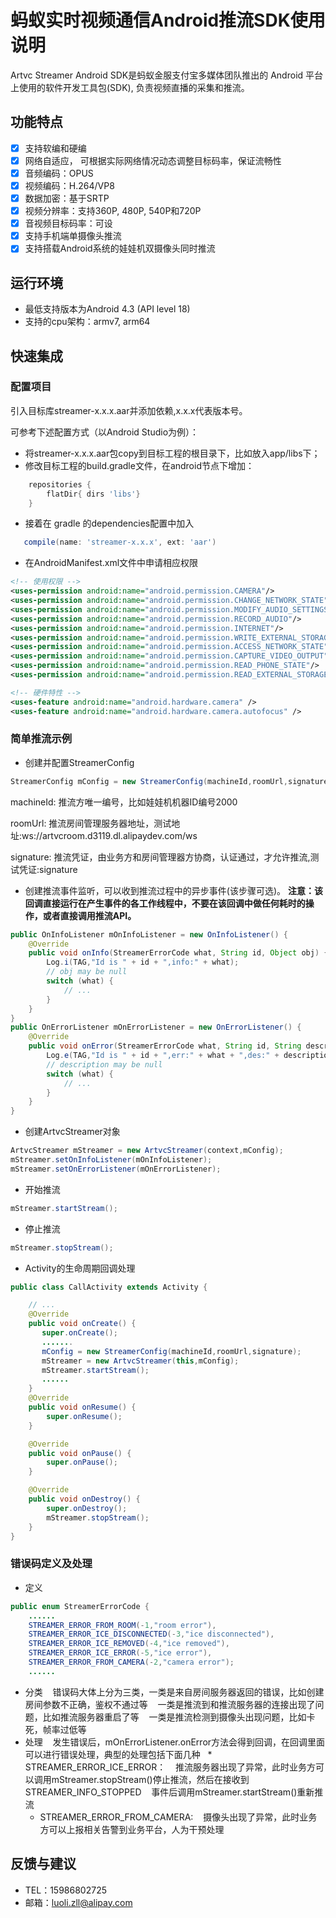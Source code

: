 # 蚂蚁实时视频通信Android推流SDK使用说明

  Artvc Streamer Android SDK是蚂蚁金服支付宝多媒体团队推出的 Android 平台上使用的软件开发工具包(SDK), 负责视频直播的采集和推流。
## 功能特点

* [x] 支持软编和硬编
* [x] 网络自适应， 可根据实际网络情况动态调整目标码率，保证流畅性
* [x] 音频编码：OPUS
* [x] 视频编码：H.264/VP8
* [x] 数据加密：基于SRTP
* [x] 视频分辨率：支持360P, 480P, 540P和720P
* [x] 音视频目标码率：可设
* [x] 支持手机端单摄像头推流
* [x] 支持搭载Android系统的娃娃机双摄像头同时推流

## 运行环境

* 最低支持版本为Android 4.3 (API level 18)
* 支持的cpu架构：armv7, arm64

## 快速集成

### 配置项目

引入目标库streamer-x.x.x.aar并添加依赖,x.x.x代表版本号。

可参考下述配置方式（以Android Studio为例）：
- 将streamer-x.x.x.aar包copy到目标工程的根目录下，比如放入app/libs下；
- 修改目标工程的build.gradle文件，在android节点下增加：
````gradle
    repositories {
        flatDir{ dirs 'libs'}
    }
````
- 接着在 gradle 的dependencies配置中加入
````gradle
   compile(name: 'streamer-x.x.x', ext: 'aar')
````
- 在AndroidManifest.xml文件中申请相应权限
````xml
<!-- 使用权限 -->
<uses-permission android:name="android.permission.CAMERA"/>
<uses-permission android:name="android.permission.CHANGE_NETWORK_STATE"/>
<uses-permission android:name="android.permission.MODIFY_AUDIO_SETTINGS"/>
<uses-permission android:name="android.permission.RECORD_AUDIO"/>
<uses-permission android:name="android.permission.INTERNET"/>
<uses-permission android:name="android.permission.WRITE_EXTERNAL_STORAGE"/>
<uses-permission android:name="android.permission.ACCESS_NETWORK_STATE"/>
<uses-permission android:name="android.permission.CAPTURE_VIDEO_OUTPUT"/>
<uses-permission android:name="android.permission.READ_PHONE_STATE"/>
<uses-permission android:name="android.permission.READ_EXTERNAL_STORAGE"/>

<!-- 硬件特性 -->
<uses-feature android:name="android.hardware.camera" />
<uses-feature android:name="android.hardware.camera.autofocus" />
````

### 简单推流示例

- 创建并配置StreamerConfig
````java
StreamerConfig mConfig = new StreamerConfig(machineId,roomUrl,signature);
````
   machineId: 推流方唯一编号，比如娃娃机机器ID编号2000

   roomUrl: 推流房间管理服务器地址，测试地址:ws://artvcroom.d3119.dl.alipaydev.com/ws

   signature: 推流凭证，由业务方和房间管理器方协商，认证通过，才允许推流,测试凭证:signature

- 创建推流事件监听，可以收到推流过程中的异步事件(该步骤可选)。
**注意：该回调直接运行在产生事件的各工作线程中，不要在该回调中做任何耗时的操作，或者直接调用推流API。**
````java
public OnInfoListener mOnInfoListener = new OnInfoListener() {
    @Override
    public void onInfo(StreamerErrorCode what, String id, Object obj) {
        Log.i(TAG,"Id is " + id + ",info:" + what);
        // obj may be null
        switch (what) {
            // ...
        }
    }
}
public OnErrorListener mOnErrorListener = new OnErrorListener() {
    @Override
    public void onError(StreamerErrorCode what, String id, String description) {
        Log.e(TAG,"Id is " + id + ",err:" + what + ",des:" + description);
        // description may be null
        switch (what) {
            // ...
        }
    }
}
````
- 创建ArtvcStreamer对象
````java
ArtvcStreamer mStreamer = new ArtvcStreamer(context,mConfig);
mStreamer.setOnInfoListener(mOnInfoListener);
mStreamer.setOnErrorListener(mOnErrorListener);
````
- 开始推流
````java
mStreamer.startStream();
````
- 停止推流
````java
mStreamer.stopStream();
````
- Activity的生命周期回调处理
```java
public class CallActivity extends Activity {

    // ...
    @Override
    public void onCreate() {
       super.onCreate();
       .......
       mConfig = new StreamerConfig(machineId,roomUrl,signature);
       mStreamer = new ArtvcStreamer(this,mConfig);
       mStreamer.startStream();
       ......
    }
    @Override
    public void onResume() {
        super.onResume();
    }

    @Override
    public void onPause() {
        super.onPause();
    }

    @Override
    public void onDestroy() {
        super.onDestroy();
        mStreamer.stopStream();
    }
}
```
### 错误码定义及处理
- 定义
````java
public enum StreamerErrorCode {
    ......
    STREAMER_ERROR_FROM_ROOM(-1,"room error"),
    STREAMER_ERROR_ICE_DISCONNECTED(-3,"ice disconnected"),
    STREAMER_ERROR_ICE_REMOVED(-4,"ice removed"),
    STREAMER_ERROR_ICE_ERROR(-5,"ice error"),
    STREAMER_ERROR_FROM_CAMERA(-2,"camera error");
    ......
````
- 分类
    错误码大体上分为三类，一类是来自房间服务器返回的错误，比如创建房间参数不正确，鉴权不通过等
    一类是推流到和推流服务器的连接出现了问题，比如推流服务器重启了等
    一类是推流检测到摄像头出现问题，比如卡死，帧率过低等
- 处理
    发生错误后，mOnErrorListener.onError方法会得到回调，在回调里面可以进行错误处理，典型的处理包括下面几种
    * STREAMER_ERROR_ICE_ERROR：
    推流服务器出现了异常，此时业务方可以调用mStreamer.stopStream()停止推流，然后在接收到STREAMER_INFO_STOPPED
    事件后调用mStreamer.startStream()重新推流
    * STREAMER_ERROR_FROM_CAMERA:
    摄像头出现了异常，此时业务方可以上报相关告警到业务平台，人为干预处理
## 反馈与建议
- TEL：15986802725
- 邮箱：<luoli.zll@alipay.com>
